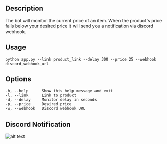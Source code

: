 ## Description
The bot will monitor the current price of an item. When the product's price falls below your desired price it will send you a notification via discord webhook.

## Usage
```
python app.py --link product_link --delay 300 --price 25 --webhook discord_webhook_url
```

## Options
```
-h, --help      Show this help message and exit
-l, --link      Link to product
-d, --delay     Monitor delay in seconds
-p, --price     Desired price
-w, --webhook   Discord webhook URL
```

## Discord Notification
![alt text](https://i.ibb.co/f4qLL0x/example.jpg)
